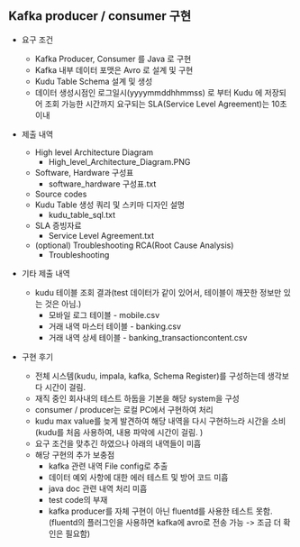 ## Kafka producer / consumer 구현
* 요구 조건
    * Kafka Producer, Consumer 를 Java 로 구현
    * Kafka 내부 데이터 포맷은 Avro 로 설계 및 구현
    * Kudu Table Schema 설계 및 생성
    * 데이터 생성시점인 로그일시(yyyymmddhhmmss) 로 부터 Kudu 에 저장되어 조회 가능한 시간까지 요구되는 SLA(Service Level Agreement)는 10초 이내
    
* 제출 내역
   * High level Architecture Diagram
        * High_level_Architecture_Diagram.PNG
   * Software, Hardware 구성표
        * software_hardware 구성표.txt
   * Source codes
   * Kudu Table 생성 쿼리 및 스키마 디자인 설명
        * kudu_table_sql.txt
   * SLA 증빙자료
        * Service Level Agreement.txt
   * (optional) Troubleshooting RCA(Root Cause Analysis)
        * Troubleshooting

* 기타 제출 내역
    * kudu 테이블 조회 결과(test 데이터가 같이 있어서, 테이블이 깨끗한 정보만 있는 것은 아님.)
        * 모바일 로그 테이블 - mobile.csv
        * 거래 내역 마스터 테이블 - banking.csv
        * 거래 내역 상세 테이블 - banking_transactioncontent.csv
        
* 구현 후기
    * 전체 시스템(kudu, impala, kafka, Schema Register)를 구성하는데 생각보다 시간이 걸림.
    * 재직 중인 회사내의 테스트 하둡을 기본을 해당 system을 구성
    * consumer / producer는 로컬 PC에서 구현하여 처리
    * kudu max value를 늦게 발견하여 해당 내역을 다시 구현하느라 시간을 소비
      (kudu를 처음 사용하여, 내용 파악에 시간이 걸림. )
    * 요구 조건을 맞추긴 하였으나 아래의 내역들이 미흡
    * 해당 구현의 추가 보충점
        * kafka 관련 내역 File config로 추출
        * 데이터 예외 사항에 대한 에러 테스트 및 방어 코드 미흡
        * java doc 관련 내역 처리 미흡
        * test code의 부재
        * kafka producer를 자체 구현이 아닌 fluentd를 사용한 테스트 못함.
          (fluentd의 플러그인을 사용하면 kafka에 avro로 전송 가능 -> 조금 더 확인은 필요함)               
        
        